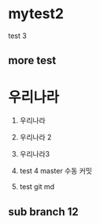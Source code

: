 # mytest2
test 3

## more test


# 우리나라
1. 우리나라

2. 우리나라 2


3. 우리나라3

4. test 4 master 수동 커밋


5. test git md 

## sub branch 12
